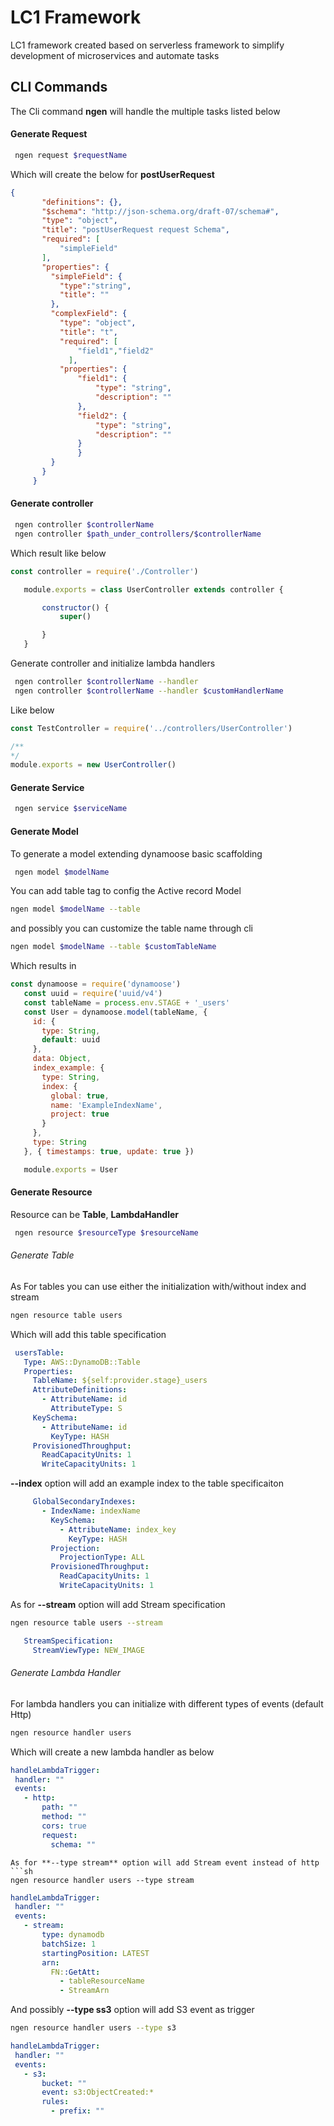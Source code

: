 # LC1 Framework

LC1 framework created based on serverless framework to simplify development of microservices and automate tasks

## CLI Commands
The Cli command **ngen** will handle the multiple tasks listed below

#### Generate Request
```sh
 ngen request $requestName 
 ```
 Which will create the below for **postUserRequest**
 ```json
 {
        "definitions": {},
        "$schema": "http://json-schema.org/draft-07/schema#",
        "type": "object",
        "title": "postUserRequest request Schema",
        "required": [
            "simpleField"
        ],
        "properties": {
          "simpleField": {
            "type":"string",
            "title": ""
          },
          "complexField": {
            "type": "object",
            "title": "t",
            "required": [
                "field1","field2"
              ],
            "properties": {
                "field1": {
                    "type": "string",
                    "description": ""
                },
                "field2": {
                    "type": "string",
                    "description": ""
                }
                }
          }  
        }
      }
```

#### Generate controller

```sh
 ngen controller $controllerName
 ngen controller $path_under_controllers/$controllerName
 ```
 Which result like below
 ```javascript
 const controller = require('./Controller')

    module.exports = class UserController extends controller {

        constructor() {
            super()

        }
    }
```
 Generate controller and initialize lambda handlers

```sh
 ngen controller $controllerName --handler
 ngen controller $controllerName --handler $customHandlerName
 ```
 Like below
 ```javascript
 const TestController = require('../controllers/UserController')

/**
 */   
module.exports = new UserController()
```

 #### Generate Service
```sh
 ngen service $serviceName
 ```
 #### Generate Model
 To generate a model extending dynamoose basic scaffolding
```sh
 ngen model $modelName
 ```
 You can add table tag to config the Active record Model
 ```sh
 ngen model $modelName --table
 ```
 and possibly you can customize the table name through cli
 ```sh
 ngen model $modelName --table $customTableName
 ```
 Which results in
 ```javascript
 const dynamoose = require('dynamoose')
    const uuid = require('uuid/v4')
    const tableName = process.env.STAGE + '_users'
    const User = dynamoose.model(tableName, {
      id: {
        type: String,
        default: uuid
      },
      data: Object,
      index_example: {
        type: String,
        index: {
          global: true,
          name: 'ExampleIndexName',
          project: true
        }
      },
      type: String
    }, { timestamps: true, update: true }) 

    module.exports = User
```

#### Generate Resource
Resource can be **Table**, **LambdaHandler**
```sh
 ngen resource $resourceType $resourceName
 ```
 ###### Generate Table
 As For tables you can use either the initialization with/without index and stream
 ```sh
 ngen resource table users
 ```
 Which will add this table specification
 ```yml
  usersTable:
    Type: AWS::DynamoDB::Table
    Properties:
      TableName: ${self:provider.stage}_users
      AttributeDefinitions:
        - AttributeName: id
          AttributeType: S
      KeySchema:
        - AttributeName: id
          KeyType: HASH
      ProvisionedThroughput:
        ReadCapacityUnits: 1
        WriteCapacityUnits: 1
 ```
 **--index** option will add an example index to the table specificaiton
 ```yml
      GlobalSecondaryIndexes:
        - IndexName: indexName
          KeySchema:
            - AttributeName: index_key
              KeyType: HASH
          Projection:
            ProjectionType: ALL
          ProvisionedThroughput:
            ReadCapacityUnits: 1
            WriteCapacityUnits: 1
 ```
 As for **--stream** option will add Stream specification
  ```sh
 ngen resource table users --stream
 ```
 ```yml
    StreamSpecification:
      StreamViewType: NEW_IMAGE

 ```
  ###### Generate Lambda Handler
  For lambda handlers you can initialize with different types of events (default Http)
 ```sh
 ngen resource handler users
 ```
 Which will create a new lambda handler as below
 ```yml
handleLambdaTrigger:
  handler: ""
  events:
    - http:
        path: ""
        method: ""
        cors: true
        request:
          schema: ""


 ```
  ```
 As for **--type stream** option will add Stream event instead of http
  ```sh
 ngen resource handler users --type stream
 ```
 ```yml
handleLambdaTrigger:
  handler: ""
  events:
    - stream:
        type: dynamodb
        batchSize: 1
        startingPosition: LATEST
        arn:
          FN::GetAtt:
            - tableResourceName
            - StreamArn

 ```
  And possibly  **--type ss3** option will add S3 event as trigger
  ```sh
 ngen resource handler users --type s3
 ```
 ```yml
handleLambdaTrigger:
  handler: ""
  events:
    - s3:
        bucket: ""
        event: s3:ObjectCreated:*
        rules:
          - prefix: ""

 ```
